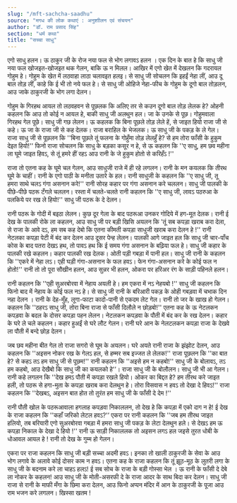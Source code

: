 ```yaml
---
slug: "/mft-sachcha-saadhu"
source: "मगध की लोक कथाएं : अनुशाीलन एवं संचयन"
author: "डॉ. राम प्रसाद सिंह"
section: "धर्म कथा"
title: "सच्चा साधु"
---
```

एगो साधु हलन। ऊ ठाकुर जी के रोज नया फल से भोग लगावऽ हलन । एक दिन के बात हे कि साधु जी नया फल खोजइत-खोजइत थक गेलन, बाकि ऊ न मिलल। आखिर में एगो खेत में देखलन कि गदरायल गोहुम हे। गोहुम के खेत में लठवाहा लाठा चलावइत हलइ। से साधु जी सोचलन कि इहईं नेहा लीं, आउ दू बाल तोड़ लीं, काहे कि ई भी तो नये फल हे। से साधु जी ओहिजे नेहा-फीच के गोहुम के दूगो बाल तोड़लन, आउ जाके ठाकुरजी के भोग लगा देलन। 

गोहुम के गिरहथ आयल तो लठवहवन से पूछलक कि अलिए तर से कउन दूगो बाल तोड़ लेलक हे?   ओहनी कहलन कि आउ तो कोई न आयल हे, बाकी साधु जी अलथुन हल। जा के उनके से पूछ। गोहुमवाला गिरहथ गेल पूछे। साधु जी गछ लेलन। ऊ कहलक कि बिना पूछले तोड़ लेले हें, से जाइत हियो राजा जी से कहे। ऊ जा के राजा जी से कह देलक। राजा बराहिल के भेजलक। ऊ साधु जी के पकड़ के ले गेल। राजा साधु जी से पूछलन कि ''बिना पूछले तूं फलना के गोहुँमा तोड़ लेलहुँ हे? से हम तोरा फाँसी के हुकुम देइत हियो!'' फिनो राजा सोचलन कि साधु के बड़का कसूर न हे, से ऊ कहलन कि ''ए साधु, हम छव महीना ला घूमे जाइत हिवऽ, से तूं हमरे हीं रहऽ आउ रानी के जे हुकुम होतो से करिहँऽ !'' 

राजा तो एतना कह के घूमे चल गेलन, आउ साधुजी राजे में ही रहे लगलन। रानी के मन कयलक कि तीरथ घूमे के चाहीं। रानी के एगो पाठी के मनीता उतारे के हल। रानी साधुजी के कहलन कि ''ए साधु जी, तू हमरा साथे चलऽ गंगा असनान करे!'' रानी सोरह कहार पर गंगा असनान करे चललन। साधु जी पालकी के पीछे-पीछे पठरू टँगले चललन। रस्ता में चलते-चलते रानी कहलन कि ''ए साधु जी, लावऽ पठरुआ के पलकिये पर रख ले हियो!'' साधु जी पठरू के दे देलन। 

रानी पठरू के गोदी में बइठा लेलन। कुछ दूर गेला के बाद पठरूआ उनकर गोदिये में हग-मूत देलक। रानी ई देख के पालकी रोके ला कहलन, आउ साधु जी पर बड़ी खिसि अयलन कि 'तूं सब कपड़ा खराब करा देला, से राजा के आवे दऽ, हम सब कह देबो कि एतना कीमती कपड़ा साधुजी खराब करा देलन हे !'' रानी नेटलका कपड़ा पेटी में बंद कर देलन आउ दूसर पेन्ह लेलन। पालकी आगे जाइत हल कि साधु जी चार-पाँच कोस के बाद पतरा देखऽ हथ, तो पावऽ हथ कि ई समय गंगा असनान के बढ़िया फल हे। साधु जी कहार के पालकी रखे कहलन। कहार पालकी रख देलक। ओती पड़ी गबड़ा में पानी हल। साधु जी रानी के कहलन कि ''एकरे में नेहा लऽ। एही घड़ी गंगा-असनान के फल हवऽ। फेन गंगा-असनान करे के कोई फल न होतो!'' रानी तो तो पूरा सौखीन हलन, आउ सुन्नर भी हलन, ओकरा पर हरिअर रंग के साड़ी पहिनले हलन। 

रानी कहलन कि ''एही सुअरबोरवा में नेहाय अयली हे। हम एकरा में नऽ नेहयबो !'' साधु जी कहलन कि फिनो बाद में नेहाय के कोई फल नऽ हे। से साधु जी रानी के बरिआरी पकड़ के ओही गबड़वा में चभाक दिन नहा देलन । रानी के देह-मुँह, लूगा-फाटा कादो-पानी से एकदम लेट गेल। रानी तो जर के खाख हो गेलन। कहलन कि ''ठहरऽ साधु जी, तोरा बिना राजा से फाँसी दिलौले न छोड़बो!'' एतना कह के ऊ नेटलकन कपड़वा के बदल के दोसर कपड़ा पहन लेलन। नेटलकन कपड़वा के पौती में बंद कर के रख देलन। कहार के घरे ले चले कहलन। कहार हुअईं से घरे लौट गेलन। रानी घरे आन के नेलटलकन कपड़ा राजा के देखवे ला पौती में बन्दे छोड़ देलन।
 
जब छव महीना बीत गेल तो राजा सगरो से घूम के अयलन। घरे अयते रानी राजा के झंझोट देलन, आउ कहलन कि ''अइसन नोकर रख के गेलऽ हल, से हम्मर सब इज्जत ले लेलक!'' राजा पूछलन कि ''का बात हे? से कहऽ तऽ हम साधु जी से पूछम!'' रानी कहलन कि ''अइसे हम न कहबो!'' साधु जी के बोलावऽ, तऽ हम कहबो, आउ देखैबो कि साधु जी का कयलको हे'’।  राजा साधु जी के बोलौलन। साधु जी भी आ गेलन। रानी कहे लगलन कि ''देख हमऽ पौती में कपड़ा रखले हियो। ओकर का बिद्दत हे? हम तीरथ करे जाइत हली, तो पठरू से हगा-मुता के कपड़ा खराब करा देलथुन हे। तोरा विसवास न हवऽ तो देखा दे हिवऽ!'' राजा कहलन कि ''देखबऽ, अइसन बात होत तो तुरंत हम साधु जी के फाँसी दे देम !'' 

रानी पौती खोल के पठरूआवाला हगलाह कपड़वा निकाललन, तो देख हे कि कपड़ा में एको दाग न हे! ई देख के राजा कहलन कि ''कहाँ जरिको लेटल हवऽ?'’ एकरा पर रानी कहलन कि ''जब हम तीरथ जाइत हलियो, तब बरियारी एगो सुअरबोरवा गबड़ा में हमरा साधु जी पकड़ के लेटा देलथुन हले। से देखऽ हम ऊ कपड़ा निकाल के देखा दे हियो !'' रानी ऊ साड़ी निकाललक तो अइसन लगऽ हल जइसे तुरत धोबी के धोआवल आयल हे ! रानी तो देख के गुम्म हो गेलन।

एकरा पर राजा कहलन कि साधु जी बड़ी सच्चा अदमी हवऽ। इनका तो खाली ठाकुरजी के सेवा के आउ भोग लगावे के अलावे कोई दोसर काम न हवऽ। एतना कह के राजा कहलन कि तूं झूठ-मूठ के लुतरी लगा के साधु जी के बदनाम करे ला चाहऽ हलऽ! ई सब सोच के राजा के बड़ी गोस्सा भेल । ऊ रानी के फाँसी दे देबे ला नोकर के कहलन! आउ साधु जी के मोती-असरफी दे के राजा आदर के साथ बिदा कर देलन। साधु जी राजा से रानी के माफी मँगा के छिमा करा देलन, आउ फिनो अप्पन मंदिर में आन के ठाकुरजी के पूजा आउ राम भजन करे लगलन। 
खिस्सा खतम ! 
